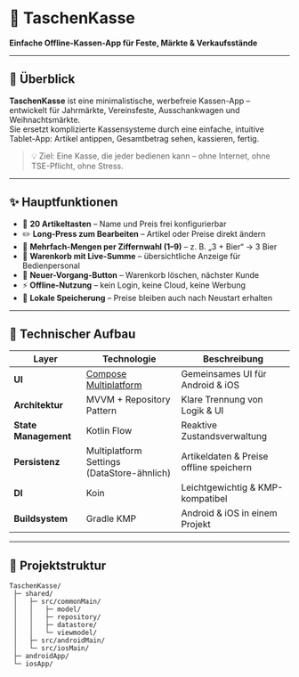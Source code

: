 # 🎡 TaschenKasse  
**Einfache Offline-Kassen-App für Feste, Märkte & Verkaufsstände**

---

## 🧭 Überblick
**TaschenKasse** ist eine minimalistische, werbefreie Kassen-App – entwickelt für Jahrmärkte, Vereinsfeste, Ausschankwagen und Weihnachtsmärkte.  
Sie ersetzt komplizierte Kassensysteme durch eine einfache, intuitive Tablet-App: Artikel antippen, Gesamtbetrag sehen, kassieren, fertig.

> 💡 Ziel: Eine Kasse, die jeder bedienen kann – ohne Internet, ohne TSE-Pflicht, ohne Stress.

---

## ✨ Hauptfunktionen
- 🧮 **20 Artikeltasten** – Name und Preis frei konfigurierbar  
- ✏️ **Long-Press zum Bearbeiten** – Artikel oder Preise direkt ändern  
- 🔢 **Mehrfach-Mengen per Ziffernwahl (1–9)** – z. B. „3 + Bier“ → 3 Bier  
- 🛒 **Warenkorb mit Live-Summe** – übersichtliche Anzeige für Bedienpersonal  
- 🔁 **Neuer-Vorgang-Button** – Warenkorb löschen, nächster Kunde  
- ⚡ **Offline-Nutzung** – kein Login, keine Cloud, keine Werbung  
- 💾 **Lokale Speicherung** – Preise bleiben auch nach Neustart erhalten  

---

## 🧱 Technischer Aufbau

| Layer | Technologie | Beschreibung |
|-------|--------------|--------------|
| **UI** | [Compose Multiplatform](https://www.jetbrains.com/lp/compose-multiplatform/) | Gemeinsames UI für Android & iOS |
| **Architektur** | MVVM + Repository Pattern | Klare Trennung von Logik & UI |
| **State Management** | Kotlin Flow | Reaktive Zustandsverwaltung |
| **Persistenz** | Multiplatform Settings (DataStore-ähnlich) | Artikeldaten & Preise offline speichern |
| **DI** | Koin | Leichtgewichtig & KMP-kompatibel |
| **Buildsystem** | Gradle KMP | Android & iOS in einem Projekt |

---

## 📁 Projektstruktur
```text
TaschenKasse/
 ├─ shared/
 │   ├─ src/commonMain/
 │   │   ├─ model/
 │   │   ├─ repository/
 │   │   ├─ datastore/
 │   │   └─ viewmodel/
 │   ├─ src/androidMain/
 │   └─ src/iosMain/
 ├─ androidApp/
 └─ iosApp/
